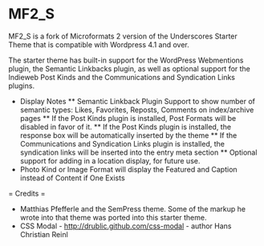 MF2_S
========

MF2_S is a fork of Microformats 2 version of the Underscores Starter Theme that is compatible with Wordpress 4.1 and over.

The starter theme has built-in support for the WordPress Webmentions plugin, 
the Semantic Linkbacks plugin, as well as optional support for the Indieweb
Post Kinds and the Communications and Syndication Links plugins.

* Display Notes
** Semantic Linkback Plugin Support to show number of semantic types: Likes, Favorites, Reposts, Comments on index/archive pages
** If the Post Kinds plugin is installed, Post Formats will be disabled in favor of it.
** If the Post Kinds plugin is installed, the response box will be automatically inserted by the theme
** If the Communications and Syndication Links plugin is installed, the syndication links will be inserted into the entry meta section
** Optional support for adding in a location display, for future use.
* Photo Kind or Image Format will display the Featured and Caption instead of Content if One Exists 


= Credits =

* Matthias Pfefferle and the SemPress theme. Some of the markup he wrote into that theme was ported into this starter theme.
* CSS Modal -  http://drublic.github.com/css-modal - author Hans Christian Reinl
